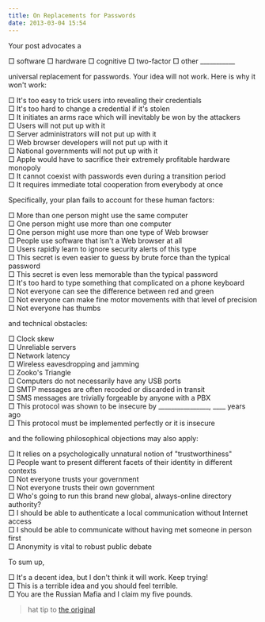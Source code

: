 ```yaml
---
title: On Replacements for Passwords
date: 2013-03-04 15:54
---
```


Your post advocates a

□ software □ hardware □ cognitive □ two-factor □ other \_\_\_\_\_\_\_\_\_\_\_

universal replacement for passwords. Your idea will not work. Here is
why it won't work:
<!--more-->

□ It's too easy to trick users into revealing their credentials  
□ It's too hard to change a credential if it's stolen  
□ It initiates an arms race which will inevitably be won by the attackers  
□ Users will not put up with it  
□ Server administrators will not put up with it  
□ Web browser developers will not put up with it  
□ National governments will not put up with it  
□ Apple would have to sacrifice their extremely profitable hardware monopoly  
□ It cannot coexist with passwords even during a transition period  
□ It requires immediate total cooperation from everybody at once

Specifically, your plan fails to account for these human factors:

□ More than one person might use the same computer  
□ One person might use more than one computer  
□ One person might use more than one type of Web browser  
□ People use software that isn't a Web browser at all  
□ Users rapidly learn to ignore security alerts of this type  
□ This secret is even easier to guess by brute force than the typical password  
□ This secret is even less memorable than the typical password  
□ It's too hard to type something that complicated on a phone keyboard  
□ Not everyone can see the difference between red and green  
□ Not everyone can make fine motor movements with that level of precision  
□ Not everyone has thumbs

and technical obstacles:

□ Clock skew  
□ Unreliable servers  
□ Network latency  
□ Wireless eavesdropping and jamming  
□ Zooko's Triangle  
□ Computers do not necessarily have any USB ports  
□ SMTP messages are often recoded or discarded in transit  
□ SMS messages are trivially forgeable by anyone with a PBX  
□ This protocol was shown to be insecure by \_\_\_\_\_\_\_\_\_\_\_\_\_\_\_\_, \_\_\_\_ years ago  
□ This protocol must be implemented perfectly or it is insecure  

and the following philosophical objections may also apply:

□ It relies on a psychologically unnatural notion of "trustworthiness"  
□ People want to present different facets of their identity in different contexts  
□ Not everyone trusts your government  
□ Not everyone trusts their own government  
□ Who's going to run this brand new global, always-online directory authority?  
□ I should be able to authenticate a local communication without Internet access  
□ I should be able to communicate without having met someone in person first  
□ Anonymity is vital to robust public debate

To sum up,

□ It's a decent idea, but I don't think it will work. Keep trying!  
□ This is a terrible idea and you should feel terrible.  
□ You are the Russian Mafia and I claim my five pounds.

> hat tip to [the original](http://craphound.com/spamsolutions.txt)
